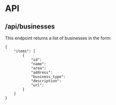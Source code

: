 # API

## /api/businesses

This endpoint returns a list of businesses in the form:
```
{
    "items": [
        {
            "id":
            "name":
            "area":
            "address":
            "business_type":
            "description":
            "url":
        }
    ]
}
```
